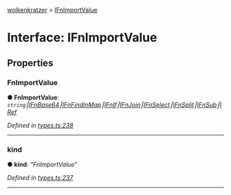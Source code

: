 [wolkenkratzer](../README.md) > [IFnImportValue](../interfaces/ifnimportvalue.md)



# Interface: IFnImportValue


## Properties
<a id="fnimportvalue"></a>

###  FnImportValue

**●  FnImportValue**:  *`string`⎮[IFnBase64](ifnbase64.md)⎮[IFnFindInMap](ifnfindinmap.md)⎮[IFnIf](ifnif.md)⎮[IFnJoin](ifnjoin.md)⎮[IFnSelect](ifnselect.md)⎮[IFnSplit](ifnsplit.md)⎮[IFnSub](ifnsub.md)⎮[IRef](iref.md)* 

*Defined in [types.ts:238](https://github.com/arminhammer/wolkenkratzer/blob/f2716d7/src/types.ts#L238)*





___

<a id="kind"></a>

###  kind

**●  kind**:  *"FnImportValue"* 

*Defined in [types.ts:237](https://github.com/arminhammer/wolkenkratzer/blob/f2716d7/src/types.ts#L237)*





___


